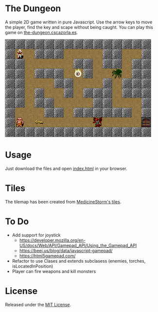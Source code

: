 # The Dungeon
A simple 2D game written in pure Javascript. Use the arrow keys to move the player, find the key and scape without being caught. You can play this game on [the-dungeon.cscazorla.es](https://the-dungeon.cscazorla.es/). 

![GitHub Logo](/img/screenshot.png)

# Usage
Just download the files and open [index.html](index.html) in your browser.


# Tiles
The tilemap has been created from [MedicineStorm's tiles](https://opengameart.org/content/dungeon-crawl-32x32-tiles-supplemental).

# To Do
* Add support for joystick
    * https://developer.mozilla.org/en-US/docs/Web/API/Gamepad_API/Using_the_Gamepad_API
    * https://beej.us/blog/data/javascript-gamepad/
    * https://html5gamepad.com/
* Refactor to use Clases and extends subclasess (enemies, torches, isLocatedInPosition)
* Player can fire weapons and kill monsters

# License

Released under the [MIT License](http://www.opensource.org/licenses/mit-license.php).